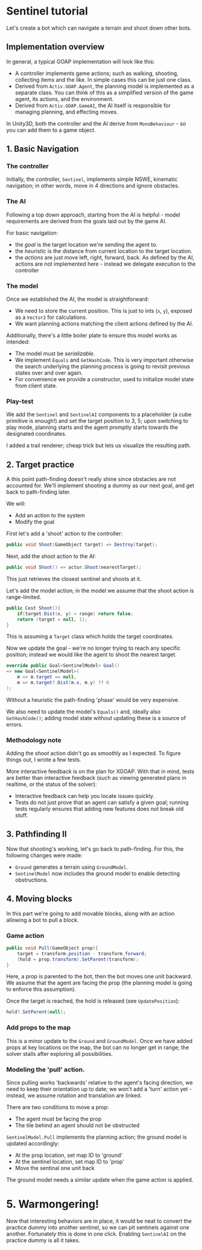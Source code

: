 # Sentinel tutorial

Let's create a bot which can navigate a terrain and shoot down other bots.

## Implementation overview

In general, a typical GOAP implementation will look like this:

- A controller implements game actions; such as walking, shooting, collecting items and the like. In simple cases this can be just one class.
- Derived from `Activ.GOAP.Agent`, the planning model is implemented as a separate class. You can think of this as a simplified version of the game agent, its actions, and the environment.
- Derived from `Activ.GOAP.GameAI`, the AI itself is responsible for managing planning, and effecting moves.

In Unity3D, both the controller and the AI derive from `MonoBehaviour` - so you can add them to a game object.

## 1. Basic Navigation

### The controller

Initially, the controller, `Sentinel`, implements simple NSWE, kinematic navigation; in other words, move in 4 directions and ignore obstacles.

### The AI

Following a top down approach, starting from the AI is helpful - model requirements are derived from the goals laid out by the game AI.

For basic navigation:
- the *goal* is the target location we're sending the agent to.
- the *heuristic* is the distance from current location to the target location.
- the *actions* are just move left, right, forward, back. As defined by the AI, actions are not implemented here - instead we delegate execution to the controller

### The model

Once we established the AI, the model is straightforward:

- We need to store the current position. This is just to ints (`x`, `y`), exposed as a `Vector2` for calculations.
- We want planning actions matching the client actions defined by the AI.

Additionally, there's a little boiler plate to ensure this model works as intended:

- The model must be *serializable*.
- We implement `Equals` and `GetHashCode`. This is very important otherwise the search underlying the planning process is going to revisit previous states over and over again.
- For convenience we provide a constructor, used to initialize model state from client state.

### Play-test

We add the `Sentinel` and `SentinelAI` components to a placeholder (a cube primitive is enough!) and set the target position to 3, 5; upon switching to play mode, planning starts and the agent promptly starts towards the designated coordinates.

I added a trail renderer; cheap trick but lets us visualize the resulting path.

## 2. Target practice

A this point path-finding doesn't really shine since obstacles are not accounted for. We'll implement shooting a dummy as our next goal, and get back to path-finding later.

We will:
- Add an action to the system
- Modify the goal

First let's add a 'shoot' action to the controller:

```cs
public void Shoot(GameObject target) => Destroy(target);
```

Next, add the shoot action to the AI:

```cs
public void Shoot() => actor.Shoot(nearestTarget);
```

This just retrieves the closest sentinel and shoots at it.

Let's add the model action; in the model we assume that the shoot action is range-limited.

```cs
public Cost Shoot(){
    if(target.Dist(x, y) > range) return false;
    return (target = null, 1);
}
```

This is assuming a `Target` class which holds the target coordinates.

Now we update the goal - we're no longer trying to reach any specific position; instead we would like the agent to shoot the nearest target.

```cs
override public Goal<SentinelModel> Goal()
=> new Goal<SentinelModel>(
    m => m.target == null,
    m => m.target?.Dist(m.x, m.y) ?? 0
);
```

Without a heuristic the path-finding 'phase' would be very expensive.

We also need to update the model's `Equals()` and, ideally also `GetHashCode()`; adding model state without updating these is a source of errors.

### Methodology note

Adding the *shoot* action didn't go as smoothly as I expected. To figure things out, I wrote a few tests.

More interactive feedback is on the plan for XGOAP. With that in mind, tests are better than interactive feedback (such as viewing generated plans in realtime, or the status of the solver):

- Interactive feedback can help you locate issues quickly.
- Tests do not just prove that an agent can satisfy a given goal; running tests regularly ensures that adding new features does not break old stuff.

## 3. Pathfinding II

Now that shooting's working, let's go back to path-finding.
For this, the following changes were made:

- `Ground` generates a terrain using `GroundModel`.
- `SentinelModel` now includes the ground model to enable detecting obstructions.

## 4. Moving blocks

In this part we're going to add movable blocks, along with an action allowing a bot to pull a block.

### Game action

```cs
public void Pull(GameObject prop){
    target = transform.position - transform.forward;
    (hold = prop.transform).SetParent(transform);
}
```

Here, a prop is parented to the bot, then the bot moves one unit backward. We assume that the agent are facing the prop (the planning model is going to enforce this assumption).

Once the target is reached, the hold is released (see `UpdatePosition`):

```cs
hold?.SetParent(null);
```

### Add props to the map

This is a minor update to the `Ground` and `GroundModel`. Once we have added props at key locations on the map, the bot can no longer get in range; the solver stalls after exploring all possibilities.

### Modeling the 'pull' action.

Since pulling works 'backwards' relative to the agent's facing direction, we need to keep their orientation up to date; we won't add a 'turn' action yet - instead, we assume rotation and translation are linked.

There are two conditions to move a prop:
- The agent must be facing the prop
- The tile behind an agent should not be obstructed

`SentinelModel.Pull` implements the planning action; the ground model is updated accordingly:
- At the prop location, set map ID to 'ground'
- At the sentinel location, set map ID to 'prop'
- Move the sentinal one unit back

The ground model needs a similar update when the game action is applied.

# 5. Warmongering!

Now that interesting behaviors are in place, it would be neat to convert the practice dummy into another sentinel, so we can pit sentinels against one another. Fortunately this is done in one click. Enabling `SentinelAI` on the practice dummy is all it takes.
